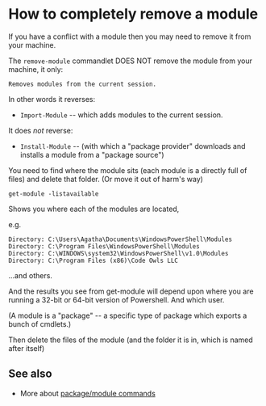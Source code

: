 ﻿# How to completely remove a module

If you have a conflict with a module then you may need to remove it from your machine.

The `remove-module` commandlet DOES NOT remove the module from your machine, it only:

    Removes modules from the current session.

In other words it reverses:

- `Import-Module` -- which adds modules to the current session.

It does *not* reverse:

- `Install-Module`  -- (with which a "package provider" downloads and installs a module from a "package source")

You need to find where the module sits (each module is a directly full of files) and delete that folder. (Or move it out of harm's way)

	get-module -listavailable

Shows you where each of the modules are located,

e.g.

    Directory: C:\Users\Agatha\Documents\WindowsPowerShell\Modules
    Directory: C:\Program Files\WindowsPowerShell\Modules
    Directory: C:\WINDOWS\system32\WindowsPowerShell\v1.0\Modules
    Directory: C:\Program Files (x86)\Code Owls LLC

...and others.

And the results you see from get-module will depend upon where you are running a 32-bit or 64-bit version of Powershell. And which user.

(A module is a "package" -- a specific type of package which exports a bunch of cmdlets.)

Then delete the files of the module (and the folder it is in, which is named after itself)

## See also

 * More about [package/module commands](../powershell/module_commands.md)
